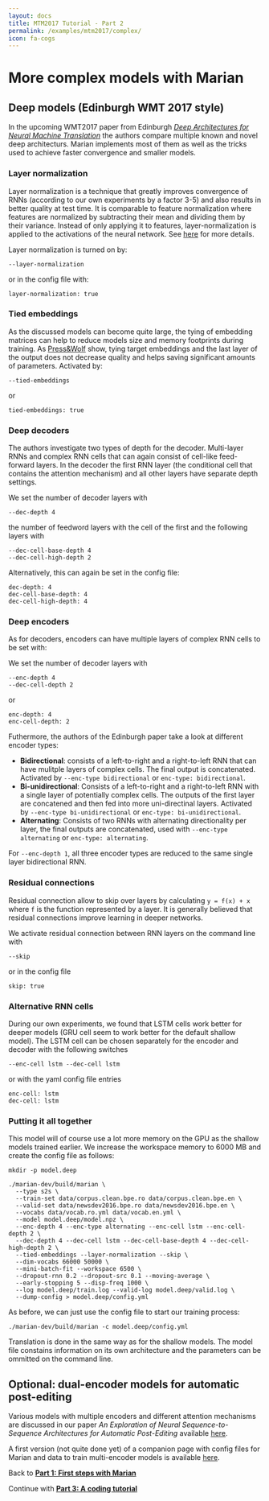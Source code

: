 ```yaml
---
layout: docs
title: MTM2017 Tutorial - Part 2
permalink: /examples/mtm2017/complex/
icon: fa-cogs
---
```


# More complex models with Marian

## Deep models (Edinburgh WMT 2017 style)

In the upcoming WMT2017 paper from Edinburgh
*[Deep Architectures for Neural Machine Translation](https://arxiv.org/abs/1707.07631)*
the authors compare multiple known and novel deep architecturs. Marian implements
most of them as well as the tricks used to achieve faster convergence and smaller
models.

### Layer normalization

Layer normalization is a technique that greatly improves convergence of RNNs
(according to our own experiments by a factor 3-5) and also results in better
quality at test time. It is comparable to feature normalization where features
are normalized by subtracting their mean and dividing them by their variance. Instead
of only applying it to features, layer-normalization is applied to the activations
of the neural network. See [here](https://arxiv.org/abs/1607.06450) for more details.

Layer normalization is turned on by:

```
--layer-normalization
```

or in the config file with:

```
layer-normalization: true
```

### Tied embeddings

As the discussed models can become quite large, the tying of embedding matrices
can help to reduce models size and memory footprints during training.
As [Press&Wolf](https://arxiv.org/abs/1608.05859) show, tying target embeddings and
the last layer of the output does not decrease quality and helps saving significant
amounts of parameters. Activated by:

```
--tied-embeddings
```

or

```
tied-embeddings: true
```

### Deep decoders

The authors investigate two types of depth for the decoder.
Multi-layer RNNs and complex RNN cells that can again consist of cell-like
feed-forward layers. In the decoder the first RNN layer (the conditional cell that
contains the attention mechanism) and all other layers have separate depth settings.

We set the number of decoder layers with

```
--dec-depth 4
```

the number of feedword layers with the cell of the first and the following layers with

```
--dec-cell-base-depth 4
--dec-cell-high-depth 2
```

Alternatively, this can again be set in the config file:

```
dec-depth: 4
dec-cell-base-depth: 4
dec-cell-high-depth: 4
```

### Deep encoders

As for decoders, encoders can have multiple layers of complex RNN cells to be set
with:

We set the number of decoder layers with

```
--enc-depth 4
--dec-cell-depth 2
```

or

```
enc-depth: 4
enc-cell-depth: 2
```

Futhermore, the authors of the Edinburgh paper take a look at different encoder
types:

* **Bidirectional**: consists of a left-to-right and a right-to-left RNN that can
have mulitple layers of complex cells. The final output is concatenated. Activated by
`--enc-type bidirectional` or `enc-type: bidirectional`.
* **Bi-unidirectional**: Consists of a left-to-right and a right-to-left RNN with a
single layer of potentially complex cells. The outputs of the first layer are concatened
and then fed into more uni-directinal layers. Activated by
`--enc-type bi-unidirectional` or `enc-type: bi-unidirectional`.
* **Alternating**: Consists of two RNNs with alternating directionality per layer,
the final outputs are concatenated, used with `--enc-type alternating` or `enc-type: alternating`.

For `--enc-depth 1`, all three encoder types are reduced to the same single layer
bidirectional RNN.

### Residual connections

Residual connection allow to skip over layers by calculating `y = f(x) + x` where
`f` is the function represented by a layer. It is generally believed that residual
connections improve learning in deeper networks.

We activate residual connection between RNN layers on the command line with

```
--skip
```

or in the config file

```
skip: true
```

### Alternative RNN cells

During our own experiments, we found that LSTM cells work better for deeper
models (GRU cell seem to work better for the default shallow model).
The LSTM cell can be chosen separately for the encoder and decoder with the
following switches

```
--enc-cell lstm --dec-cell lstm
```

or with the yaml config file entries

```
enc-cell: lstm
dec-cell: lstm
```

### Putting it all together

This model will of course use a lot more memory on the GPU as the shallow models
 trained earlier. We increase the workspace memory to 6000 MB and create the config
 file as follows:

```
mkdir -p model.deep

./marian-dev/build/marian \
  --type s2s \
  --train-set data/corpus.clean.bpe.ro data/corpus.clean.bpe.en \
  --valid-set data/newsdev2016.bpe.ro data/newsdev2016.bpe.en \
  --vocabs data/vocab.ro.yml data/vocab.en.yml \
  --model model.deep/model.npz \
  --enc-depth 4 --enc-type alternating --enc-cell lstm --enc-cell-depth 2 \
  --dec-depth 4 --dec-cell lstm --dec-cell-base-depth 4 --dec-cell-high-depth 2 \
  --tied-embeddings --layer-normalization --skip \
  --dim-vocabs 66000 50000 \
  --mini-batch-fit --workspace 6500 \
  --dropout-rnn 0.2 --dropout-src 0.1 --moving-average \
  --early-stopping 5 --disp-freq 1000 \
  --log model.deep/train.log --valid-log model.deep/valid.log \
  --dump-config > model.deep/config.yml
```

As before, we can just use the config file to start our training process:

```
./marian-dev/build/marian -c model.deep/config.yml
```

Translation is done in the same way as for the shallow models. The model file
constains information on its own architecture and the parameters can be ommitted
on the command line.

## Optional: dual-encoder models for automatic post-editing

Various models with multiple encoders and different attention mechanisms are
discussed in our paper *An Exploration of Neural Sequence-to-Sequence Architectures for Automatic Post-Editing*
available [here](https://arxiv.org/abs/1706.04138).

A first version (not quite done yet) of a companion page with config files for Marian and data to train multi-encoder
models is available [here](/examples/exploration/).

Back to **[Part 1: First steps with Marian](/examples/mtm2017/intro/)**

Continue with **[Part 3: A coding tutorial](/examples/mtm2017/code/)**
